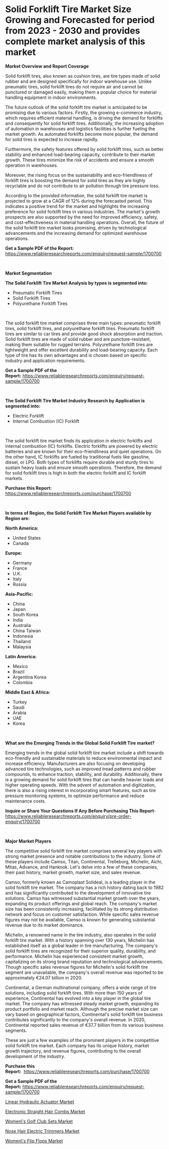<p><h1>Solid Forklift Tire Market Size Growing and Forecasted for period from 2023 - 2030 and provides complete market analysis of this market</h1></p><p><strong>Market Overview and Report Coverage</strong></p>
<p><p>Solid forklift tires, also known as cushion tires, are tire types made of solid rubber and are designed specifically for indoor warehouse use. Unlike pneumatic tires, solid forklift tires do not require air and cannot be punctured or damaged easily, making them a popular choice for material handling equipment in indoor environments.</p><p>The future outlook of the solid forklift tire market is anticipated to be promising due to various factors. Firstly, the growing e-commerce industry, which requires efficient material handling, is driving the demand for forklifts and consequently for solid forklift tires. Additionally, the increasing adoption of automation in warehouses and logistics facilities is further fueling the market growth. As automated forklifts become more popular, the demand for solid tires is expected to increase rapidly.</p><p>Furthermore, the safety features offered by solid forklift tires, such as better stability and enhanced load-bearing capacity, contribute to their market growth. These tires minimize the risk of accidents and ensure a smooth operation in warehouses.</p><p>Moreover, the rising focus on the sustainability and eco-friendliness of forklift tires is boosting the demand for solid tires as they are highly recyclable and do not contribute to air pollution through tire pressure loss.</p><p>According to the provided information, the solid forklift tire market is projected to grow at a CAGR of 12% during the forecasted period. This indicates a positive trend for the market and highlights the increasing preference for solid forklift tires in various industries. The market's growth prospects are also supported by the need for improved efficiency, safety, and cost-effectiveness in material handling operations. Overall, the future of the solid forklift tire market looks promising, driven by technological advancements and the increasing demand for optimized warehouse operations.</p></p>
<p><strong>Get a Sample PDF of the Report:</strong> <a href="https://www.reliableresearchreports.com/enquiry/request-sample/1700700">https://www.reliableresearchreports.com/enquiry/request-sample/1700700</a></p>
<p>&nbsp;</p>
<p><strong>Market Segmentation</strong></p>
<p><strong>The Solid Forklift Tire Market Analysis by types is segmented into:</strong></p>
<p><ul><li>Pneumatic Forklift Tires</li><li>Solid Forklift Tires</li><li>Polyurethane Forklift Tires</li></ul></p>
<p>&nbsp;</p>
<p><p>The solid forklift tire market comprises three main types: pneumatic forklift tires, solid forklift tires, and polyurethane forklift tires. Pneumatic forklift tires are similar to car tires and provide good shock absorption and traction. Solid forklift tires are made of solid rubber and are puncture-resistant, making them suitable for rugged terrains. Polyurethane forklift tires are lightweight and offer excellent durability and load-bearing capacity. Each type of tire has its own advantages and is chosen based on specific industry and application requirements.</p></p>
<p><strong>Get a Sample PDF of the Report:</strong>&nbsp;<a href="https://www.reliableresearchreports.com/enquiry/request-sample/1700700">https://www.reliableresearchreports.com/enquiry/request-sample/1700700</a></p>
<p>&nbsp;</p>
<p><strong>The Solid Forklift Tire Market Industry Research by Application is segmented into:</strong></p>
<p><ul><li>Electric Forklift</li><li>Internal Combustion (IC) Forklift</li></ul></p>
<p>&nbsp;</p>
<p><p>The solid forklift tire market finds its application in electric forklifts and internal combustion (IC) forklifts. Electric forklifts are powered by electric batteries and are known for their eco-friendliness and quiet operations. On the other hand, IC forklifts are fueled by traditional fuels like gasoline, diesel, or LPG. Both types of forklifts require durable and sturdy tires to sustain heavy loads and ensure smooth operations. Therefore, the demand for solid forklift tires is high in both the electric forklift and IC forklift markets.</p></p>
<p><strong>Purchase this Report:</strong>&nbsp; <a href="https://www.reliableresearchreports.com/purchase/1700700">https://www.reliableresearchreports.com/purchase/1700700</a></p>
<p>&nbsp;</p>
<p><strong>In terms of Region, the Solid Forklift Tire Market Players available by Region are:</strong></p>
<p>
    <p> <strong> North America: </strong>
        <ul>
            <li>United States</li>
            <li>Canada</li>
        </ul>
        </p> 
    <p> <strong> Europe: </strong>
        <ul>
            <li>Germany</li>
            <li>France</li>
            <li>U.K.</li>
            <li>Italy</li>
            <li>Russia</li>
        </ul>
        </p> 
    <p> <strong> Asia-Pacific: </strong>
        <ul>
            <li>China</li>
            <li>Japan</li>
            <li>South Korea</li>
            <li>India</li>
            <li>Australia</li>
            <li>China Taiwan</li>
            <li>Indonesia</li>
            <li>Thailand</li>
            <li>Malaysia</li>
        </ul>
        </p> 
    <p> <strong> Latin America: </strong>
        <ul>
            <li>Mexico</li>
            <li>Brazil</li>
            <li>Argentina Korea</li>
            <li>Colombia</li>
        </ul>
        </p> 
    <p> <strong> Middle East & Africa: </strong>
        <ul>
            <li>Turkey</li>
            <li>Saudi</li>
            <li>Arabia</li>
            <li>UAE</li>
            <li>Korea</li>
        </ul>
    </p>
    </p>
<p>&nbsp;</p>
<p><strong>What are the Emerging Trends in the Global Solid Forklift Tire market?</strong></p>
<p><p>Emerging trends in the global solid forklift tire market include a shift towards eco-friendly and sustainable materials to reduce environmental impact and increase efficiency. Manufacturers are also focusing on developing advanced tire technologies, such as improved tread patterns and rubber compounds, to enhance traction, stability, and durability. Additionally, there is a growing demand for solid forklift tires that can handle heavier loads and higher operating speeds. With the advent of automation and digitization, there is also a rising interest in incorporating smart features, such as tire pressure monitoring systems, to optimize performance and reduce maintenance costs.</p></p>
<p><strong>Inquire or Share Your Questions If Any Before Purchasing This Report</strong>- <a href="https://www.reliableresearchreports.com/enquiry/pre-order-enquiry/1700700">https://www.reliableresearchreports.com/enquiry/pre-order-enquiry/1700700</a></p>
<p>&nbsp;</p>
<p><strong>Major Market Players</strong></p>
<p><p>The competitive solid forklift tire market comprises several key players with strong market presence and notable contributions to the industry. Some of these players include Camso, Titan, Continental, Trelleborg, Michelin, Aichi, Mitas, Advance, and Hankook. Let's delve into a few of these companies, their past history, market growth, market size, and sales revenue.</p><p>Camso, formerly known as Camoplast Solideal, is a leading player in the solid forklift tire market. The company has a rich history dating back to 1982 and has significantly contributed to the development of innovative tire solutions. Camso has witnessed substantial market growth over the years, expanding its product offerings and global reach. The company's market size has been consistently increasing, facilitated by its strong distribution network and focus on customer satisfaction. While specific sales revenue figures may not be available, Camso is known for generating substantial revenue due to its market dominance.</p><p>Michelin, a renowned name in the tire industry, also operates in the solid forklift tire market. With a history spanning over 130 years, Michelin has established itself as a global leader in tire manufacturing. The company's solid forklift tires are recognized for their superior quality, durability, and performance. Michelin has experienced consistent market growth, capitalizing on its strong brand reputation and technological advancements. Though specific sales revenue figures for Michelin's solid forklift tire segment are unavailable, the company's overall revenue was reported to be approximately €24.07 billion in 2020.</p><p>Continental, a German multinational company, offers a wide range of tire solutions, including solid forklift tires. With more than 150 years of experience, Continental has evolved into a key player in the global tire market. The company has witnessed steady market growth, expanding its product portfolio and market reach. Although the precise market size can vary based on geographical factors, Continental's solid forklift tire business contributes significantly to the company's overall revenue. In 2020, Continental reported sales revenue of €37.7 billion from its various business segments.</p><p>These are just a few examples of the prominent players in the competitive solid forklift tire market. Each company has its unique history, market growth trajectory, and revenue figures, contributing to the overall development of the industry.</p></p>
<p><strong>Purchase this Report:</strong>&nbsp;&nbsp;<a href="https://www.reliableresearchreports.com/purchase/1700700">https://www.reliableresearchreports.com/purchase/1700700</a></p>
<p></p>
<p><strong>Get a Sample PDF of the Report:</strong>&nbsp;<a href="https://www.reliableresearchreports.com/enquiry/request-sample/1700700">https://www.reliableresearchreports.com/enquiry/request-sample/1700700</a></p>
<p><p><a href="https://github.com/abdelrhmankishk22/Market-Research-Report-List-1/blob/main/linear-hydraulic-actuator-market.md">Linear Hydraulic Actuator Market</a></p><p><a href="https://www.linkedin.com/pulse/electronic-straight-hair-combs-market-size-share-global-tzlhf/">Electronic Straight Hair Combs Market</a></p><p><a href="https://medium.com/@samanthareed1916/women-s-golf-club-sets-market-exploring-market-share-market-trends-and-future-growth-661e5db4f544">Women\'s Golf Club Sets Market</a></p><p><a href="https://www.linkedin.com/pulse/nose-hair-electric-trimmers-market-insights-players-forecast-aawje/">Nose Hair Electric Trimmers Market</a></p><p><a href="https://medium.com/@rosejohnson762014/women-s-flip-flops-market-insight-market-trends-growth-forecasted-from-2023-to-2030-482516429d6a">Women\'s Flip Flops Market</a></p></p>